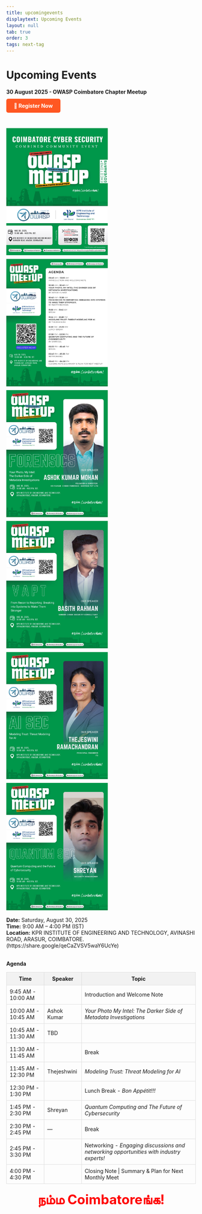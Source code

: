 ```yaml
---
title: upcomingevents
displaytext: Upcoming Events
layout: null
tab: true
order: 3
tags: next-tag
---
```


# Upcoming Events

<p>
  <strong>30 August 2025 - OWASP Coimbatore Chapter Meetup</strong>
  <br>

  <!-- Registration Button -->
  <a href="https://your-registration-link.com" target="_blank" style="display: inline-block; background-color: #ff5722; color: white; padding: 10px 20px; text-decoration: none; border-radius: 5px; font-weight: bold; margin: 10px 0;">
    🔗 Register Now
  </a>
  <br><br>

  <div style="display: grid; grid-template-columns: repeat(auto-fit, minmax(270px, 1fr)); gap: 10px;">
    <img src="assets/images/events/August'25_offline_event/1 banner.jpg" width="270" height="337.5"> 
    <img src="assets/images/events/August'25_offline_event/2 schedule.jpg" width="270" height="337.5">
    <img src="assets/images/events/August'25_offline_event/3 speaker.jpg" width="270" height="337.5">
    <img src="assets/images/events/August'25_offline_event/6 speaker.jpg" width="270" height="337.5">
    <img src="assets/images/events/August'25_offline_event/4 speaker.jpg" width="270" height="337.5">
    <img src="assets/images/events/August'25_offline_event/5 speaker.jpg" width="270" height="337.5">
  </div>

  <br>
  <strong>Date:</strong> Saturday, August 30, 2025
  <br>
  <strong>Time:</strong> 9:00 AM – 4:00 PM (IST)
  <br>
  <strong>Location:</strong> KPR INSTITUTE OF ENGINEERING AND TECHNOLOGY, AVINASHI ROAD, ARASUR, COIMBATORE. (https://share.google/qeCaZVSV5waY6UcYe)
  <br><br>

  <strong>Agenda</strong>
  <table style="width:100%; border-collapse: collapse; margin-top: 10px;">
    <thead style="background-color: #f2f2f2;">
      <tr>
        <th style="border: 1px solid #ddd; padding: 8px;">Time</th>
        <th style="border: 1px solid #ddd; padding: 8px;">Speaker</th>
        <th style="border: 1px solid #ddd; padding: 8px;">Topic</th>
      </tr>
    </thead>
    <tbody>
      <tr>
        <td style="border: 1px solid #ddd; padding: 8px;">9:45 AM - 10:00 AM</td>
        <td style="border: 1px solid #ddd; padding: 8px;"></td>
        <td style="border: 1px solid #ddd; padding: 8px;">Introduction and Welcome Note</td>
      </tr>
      <tr>
        <td style="border: 1px solid #ddd; padding: 8px;">10:00 AM - 10:45 AM</td>
        <td style="border: 1px solid #ddd; padding: 8px;">Ashok Kumar</td>
        <td style="border: 1px solid #ddd; padding: 8px;"><em>Your Photo My Intel: The Darker Side of Metadata Investigations</em></td>
      </tr>
      <tr>
        <td style="border: 1px solid #ddd; padding: 8px;">10:45 AM - 11:30 AM</td>
        <td style="border: 1px solid #ddd; padding: 8px;">TBD</td>
        <td style="border: 1px solid #ddd; padding: 8px;"></td>
      </tr>
      <tr>
        <td style="border: 1px solid #ddd; padding: 8px;">11:30 AM - 11:45 AM</td>
        <td style="border: 1px solid #ddd; padding: 8px;"></td>
        <td style="border: 1px solid #ddd; padding: 8px;">Break</td>
      </tr>
      <tr>
        <td style="border: 1px solid #ddd; padding: 8px;">11:45 AM - 12:30 PM</td>
        <td style="border: 1px solid #ddd; padding: 8px;">Thejeshwini</td>
        <td style="border: 1px solid #ddd; padding: 8px;"><em>Modeling Trust: Threat Modeling for AI</em></td>
      </tr>
      <tr>
        <td style="border: 1px solid #ddd; padding: 8px;">12:30 PM - 1:30 PM</td>
        <td style="border: 1px solid #ddd; padding: 8px;"></td>
        <td style="border: 1px solid #ddd; padding: 8px;">Lunch Break - <em>Bon Appétit!!!</em></td>
      </tr>
      <tr>
        <td style="border: 1px solid #ddd; padding: 8px;">1:45 PM - 2:30 PM</td>
        <td style="border: 1px solid #ddd; padding: 8px;">Shreyan</td>
        <td style="border: 1px solid #ddd; padding: 8px;"><em>Quantum Computing and The Future of Cybersecurity</em></td>
      </tr>
      <tr>
        <td style="border: 1px solid #ddd; padding: 8px;">2:30 PM - 2:45 PM</td>
        <td style="border: 1px solid #ddd; padding: 8px;">—</td>
        <td style="border: 1px solid #ddd; padding: 8px;">Break</td>
      </tr>
      <tr>
        <td style="border: 1px solid #ddd; padding: 8px;">2:45 PM - 3:30 PM</td>
        <td style="border: 1px solid #ddd; padding: 8px;"></td>
        <td style="border: 1px solid #ddd; padding: 8px;">Networking - <em>Engaging discussions and networking opportunities with industry experts!</em></td>
      </tr>
      <tr>
        <td style="border: 1px solid #ddd; padding: 8px;">4:00 PM - 4:30 PM</td>
        <td style="border: 1px solid #ddd; padding: 8px;"></td>
        <td style="border: 1px solid #ddd; padding: 8px;">Closing Note | Summary & Plan for Next Monthly Meet</td>
      </tr>
    </tbody>
  </table>
</p>

<p style="font-size: 2.5em; color: red; font-weight: bold; text-align: center; margin-top: 20px;">
  நம்ம Coimbatoreங்க!
</p>
